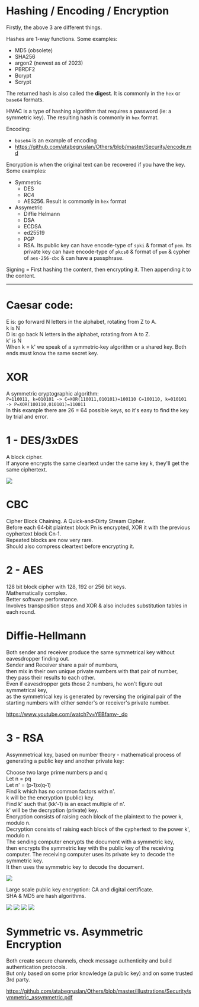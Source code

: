 # Hashing / Encoding / Encryption

Firstly, the above 3 are different things.

Hashes are 1-way functions. Some examples:
- MD5 (obsolete)
- SHA256
- argon2 (newest as of 2023)
- PBRDF2
- Bcrypt
- Scrypt

The returned hash is also called the **digest**. It is commonly in the `hex` or `base64` formats.

HMAC is a type of hashing algorithm that requires a password (ie: a symmetric key). The resulting hash is commonly in `hex` format.

Encoding:
- `base64` is an example of encoding
- https://github.com/atabegruslan/Others/blob/master/Security/encode.md

Encryption is when the original text can be recovered if you have the key. Some examples:
- Symmetric
  - DES
  - RC4
  - AES256. Result is commonly in `hex` format
- Assymetric
  - Diffie Helmann
  - DSA
  - ECDSA
  - ed25519
  - PGP
  - RSA. Its public key can have encode-type of `spki` & format of `pem`. Its private key can have encode-type of `pkcs8` & format of `pem` & cypher of `aes-256-cbc` & can have a passphrase.

Signing = First hashing the content, then encrypting it. Then appending it to the content.

---

# Caesar code:

E is: go forward N letters in the alphabet, rotating from Z to A.  
k is N  
D is: go back N letters in the alphabet, rotating from A to Z.  
k' is N  
When k = k' we speak of a symmetric‐key algorithm or a shared key. Both ends must know the same secret key.  

# XOR 

A symmetric cryptographic algorithm:  
`P=110011, k=010101 ‐> C=XOR(110011,010101)=100110 C=100110, k=010101 ‐> P=XOR(100110,010101)=110011`  
In this example there are 26 = 64 possible keys, so it's easy to find the key by trial and error.  

# 1 - DES/3xDES

A block cipher.  
If anyone encrypts the same cleartext under the same key k, they'll get the same ciphertext.  

![](/Illustrations/Security/des.PNG)

# CBC 

Cipher Block Chaining. A Quick‐and‐Dirty Stream Cipher.  
Before each 64‐bit plaintext block Pn is encrypted, XOR it with the previous cyphertext block Cn‐1.  
Repeated blocks are now very rare.  
Should also compress cleartext before encrypting it.   

# 2 - AES

128 bit block cipher with 128, 192 or 256 bit keys.  
Mathematically complex.  
Better software performance.  
Involves transposition steps and XOR & also includes substitution tables in each round.  

# Diffie-Hellmann

Both sender and receiver produce the same symmetrical key without eavesdropper finding out.  
Sender and Receiver share a pair of numbers,  
then mix in their own unique private numbers with that pair of number,  
they pass their results to each other.  
Even if eavesdropper gets those 2 numbers, he won't figure out symmetrical key,  
as the symmetrical key is generated by reversing the original pair of the starting numbers with either sender's or receiver's private number.  

https://www.youtube.com/watch?v=YEBfamv-_do

# 3 - RSA

Assymmetrical key, based on number theory - mathematical process of generating a public key and another private key: 

Choose two large prime numbers p and q  
Let n = pq  
Let n' = (p‐1)x(q‐1)  
Find k which has no common factors with n'.  
k will be the encryption (public) key.  
Find k' such that (kk'‐1) is an exact multiple of n'.  
k' will be the decryption (private) key.  
Encryption consists of raising each block of the plaintext to the power k, modulo n.  
Decryption consists of raising each block of the cyphertext to the power k', modulo n.  
The sending computer encrypts the document with a symmetric key,  
then encrypts the symmetric key with the public key of the receiving computer. The receiving computer uses its private key to decode the symmetric key.  
It then uses the symmetric key to decode the document.  

![](/Illustrations/Security/anatomy_of_encrypted_message_over_wire.PNG)

Large scale public key encryption: CA and digital certificate.  
SHA & MD5 are hash algorithms.  

![](/Illustrations/Security/auth_1.PNG)
![](/Illustrations/Security/auth_2.PNG)
![](/Illustrations/Security/auth_3.PNG)
![](/Illustrations/Security/auth_4.PNG)

# Symmetric vs. Asymmetric Encryption

Both create secure channels, check message authenticity and build authentication protocols.  
But only based on some prior knowledge (a public key) and on some trusted 3rd party.  

https://github.com/atabegruslan/Others/blob/master/Illustrations/Security/symmetric_assymmetric.pdf
